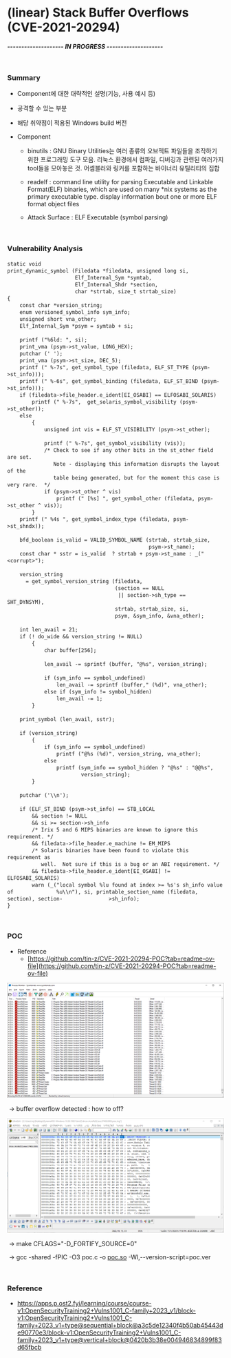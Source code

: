 # (linear) Stack Buffer Overflows (CVE-2021-20294)


***-------------------- IN PROGRESS --------------------***
 
<br>


### Summary

- Component에 대한 대략적인 설명(기능, 사용 예시 등)

- 공격할 수 있는 부분

- 해당 취약점이 적용된 Windows build 버전

- Component
    - binutils : GNU Binary Utilities는 여러 종류의 오브젝트 파일들을 조작하기 위한 프로그래밍 도구 모음. 리눅스 환경에서 컴파일, 디버깅과 관련된 여러가지 tool들을 모아놓은 것. 어셈블러와 링커를 포함하는 바이너리 유틸리티의 집합
    - readelf : command line utility for parsing Executable and Linkable Format(ELF) binaries, which are used on many *nix systems as the primary executable type. display information bout one or more ELF format object files

    - Attack Surface : ELF Executable (symbol parsing)



<br>



### Vulnerability Analysis

```
static void
print_dynamic_symbol (Filedata *filedata, unsigned long si,
                      Elf_Internal_Sym *symtab, 
                      Elf_Internal_Shdr *section, 
                      char *strtab, size_t strtab_size) 
{ 
    const char *version_string;
    enum versioned_symbol_info sym_info;
    unsigned short vna_other;
    Elf_Internal_Sym *psym = symtab + si;

    printf ("%6ld: ", si);
    print_vma (psym->st_value, LONG_HEX);
    putchar (' ');
    print_vma (psym->st_size, DEC_5);
    printf (" %-7s", get_symbol_type (filedata, ELF_ST_TYPE (psym->st_info)));
    printf (" %-6s", get_symbol_binding (filedata, ELF_ST_BIND (psym->st_info)));
    if (filedata->file_header.e_ident[EI_OSABI] == ELFOSABI_SOLARIS)
        printf (" %-7s",  get_solaris_symbol_visibility (psym->st_other));
    else 
        {
            unsigned int vis = ELF_ST_VISIBILITY (psym->st_other);

            printf (" %-7s", get_symbol_visibility (vis));
            /* Check to see if any other bits in the st_other field are set.
               Note - displaying this information disrupts the layout of the 
               table being generated, but for the moment this case is very rare.  */ 
            if (psym->st_other ^ vis)
                printf (" [%s] ", get_symbol_other (filedata, psym->st_other ^ vis));
        }
    printf (" %4s ", get_symbol_index_type (filedata, psym->st_shndx));

    bfd_boolean is_valid = VALID_SYMBOL_NAME (strtab, strtab_size,
                                              psym->st_name);
    const char * sstr = is_valid  ? strtab + psym->st_name : _("<corrupt>");

    version_string
      = get_symbol_version_string (filedata, 
                                   (section == NULL 
                                    || section->sh_type == SHT_DYNSYM), 
                                   strtab, strtab_size, si, 
                                   psym, &sym_info, &vna_other);

    int len_avail = 21;
    if (! do_wide && version_string != NULL)
        {
            char buffer[256];

            len_avail -= sprintf (buffer, "@%s", version_string);

            if (sym_info == symbol_undefined)
                len_avail -= sprintf (buffer," (%d)", vna_other); 
            else if (sym_info != symbol_hidden) 
                len_avail -= 1;
        }

    print_symbol (len_avail, sstr);

    if (version_string)
        { 
            if (sym_info == symbol_undefined) 
                printf ("@%s (%d)", version_string, vna_other); 
            else 
                printf (sym_info == symbol_hidden ? "@%s" : "@@%s", 
                        version_string); 
        }

    putchar ('\\n'); 

    if (ELF_ST_BIND (psym->st_info) == STB_LOCAL
        && section != NULL 
        && si >= section->sh_info 
        /* Irix 5 and 6 MIPS binaries are known to ignore this requirement. */ 
        && filedata->file_header.e_machine != EM_MIPS 
        /* Solaris binaries have been found to violate this requirement as 
           well.  Not sure if this is a bug or an ABI requirement. */ 
        && filedata->file_header.e_ident[EI_OSABI] != ELFOSABI_SOLARIS) 
        warn (_("local symbol %lu found at index >= %s's sh_info value of              %u\\n"), si, printable_section_name (filedata, section), section-               >sh_info); 
}

```



<br>



### POC

- Reference
    - [https://github.com/tin-z/CVE-2021-20294-POC?tab=readme-ov-file](https://github.com/tin-z/CVE-2021-20294-POC?tab=readme-ov-file)

![image-1.png](../image/image-1.png)

​	→ buffer overflow detected : how to off?

![image-2.png](../image/image-2.png)

​	→ make CFLAGS="-D_FORTIFY_SOURCE=0"

​	→ gcc -shared -fPIC -O3 poc.c -o [poc.so](http://poc.so) -Wl,--version-script=poc.ver



<br>



### Reference

- https://apps.p.ost2.fyi/learning/course/course-v1:OpenSecurityTraining2+Vulns1001_C-family+2023_v1/block-v1:OpenSecurityTraining2+Vulns1001_C-family+2023_v1+type@sequential+block@a3c5de12340f4b50ab45443de90770e3/block-v1:OpenSecurityTraining2+Vulns1001_C-family+2023_v1+type@vertical+block@0420b3b38e004946834899f83d65fbcb
